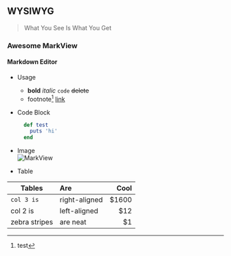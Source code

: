 ## WYSIWYG
> What You See Is What You Get  

### Awesome MarkView
#### Markdown Editor
* Usage
  - **bold**  *italic*  `code`  ~~delete~~  
  - footnote[^1]  [link](http://google.com 'tooltip') 
  
  [^1]: test

* Code Block
  ```ruby  
    def test
      puts 'hi'
    end
  ```

* Image  
  ![MarkView](http://shaneweng.com/assets/images/icon.png)  

* Table

|   Tables      | Are             | Cool   |
| ------------- | :-------------  | -----: |
| `col 3 is`    | right-aligned   | $1600  |
| col 2 is      | left-aligned    | $12    |
| zebra stripes | are neat        | $1     |